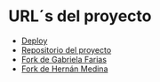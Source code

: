 # URL´s del proyecto

- [Deploy](https://rodolazo.github.io/cv/)
- [Repositorio del proyecto](https://github.com/rodolazo/cv.git)
- [Fork de Gabriela Farias](https://github.com/rodolazo/cvgabrielafb.git)
- [Fork de Hernán Medina](https://github.com/rodolazo/Webnano.github.io.git)
